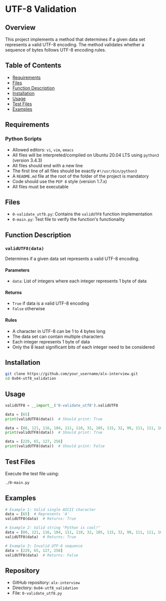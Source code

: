 # UTF-8 Validation

## Overview
This project implements a method that determines if a given data set represents a valid UTF-8 encoding. The method validates whether a sequence of bytes follows UTF-8 encoding rules.

## Table of Contents
* [Requirements](#requirements)
* [Files](#files)
* [Function Description](#function-description)
* [Installation](#installation)
* [Usage](#usage)
* [Test Files](#test-files)
* [Examples](#examples)

## Requirements
### Python Scripts
* Allowed editors: `vi`, `vim`, `emacs`
* All files will be interpreted/compiled on Ubuntu 20.04 LTS using `python3` (version 3.4.3)
* All files should end with a new line
* The first line of all files should be exactly `#!/usr/bin/python3`
* A `README.md` file at the root of the folder of the project is mandatory
* Code should use the `PEP 8` style (version 1.7.x)
* All files must be executable

## Files
* `0-validate_utf8.py`: Contains the `validUTF8` function implementation
* `0-main.py`: Test file to verify the function's functionality

## Function Description
### `validUTF8(data)`
Determines if a given data set represents a valid UTF-8 encoding.

#### Parameters
* `data`: List of integers where each integer represents 1 byte of data

#### Returns
* `True` if data is a valid UTF-8 encoding
* `False` otherwise

#### Rules
* A character in UTF-8 can be 1 to 4 bytes long
* The data set can contain multiple characters
* Each integer represents 1 byte of data
* Only the 8 least significant bits of each integer need to be considered

## Installation
```bash
git clone https://github.com/your_username/alx-interview.git
cd 0x04-utf8_validation
```

## Usage
```python
validUTF8 = __import__('0-validate_utf8').validUTF8

data = [65]
print(validUTF8(data))  # Should print: True

data = [80, 121, 116, 104, 111, 110, 32, 105, 115, 32, 99, 111, 111, 108, 33]
print(validUTF8(data))  # Should print: True

data = [229, 65, 127, 256]
print(validUTF8(data))  # Should print: False
```

## Test Files
Execute the test file using:
```bash
./0-main.py
```

## Examples
```python
# Example 1: Valid single ASCII character
data = [65]  # Represents 'A'
validUTF8(data)  # Returns: True

# Example 2: Valid string "Python is cool!"
data = [80, 121, 116, 104, 111, 110, 32, 105, 115, 32, 99, 111, 111, 108, 33]
validUTF8(data)  # Returns: True

# Example 3: Invalid UTF-8 sequence
data = [229, 65, 127, 256]
validUTF8(data)  # Returns: False
```

## Repository
* GitHub repository: `alx-interview`
* Directory: `0x04-utf8_validation`
* File: `0-validate_utf8.py`
